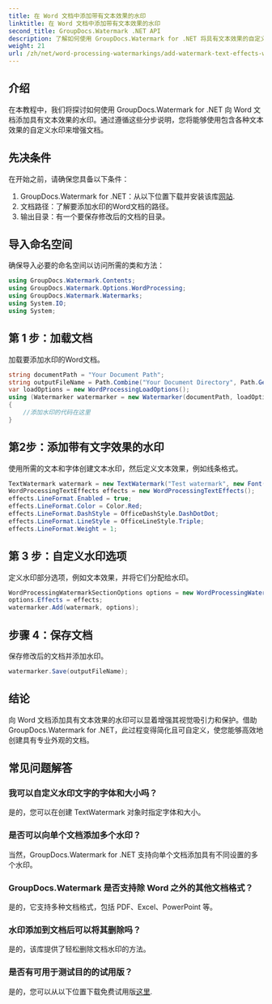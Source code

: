 ```yaml
---
title: 在 Word 文档中添加带有文本效果的水印
linktitle: 在 Word 文档中添加带有文本效果的水印
second_title: GroupDocs.Watermark .NET API
description: 了解如何使用 GroupDocs.Watermark for .NET 将具有文本效果的自定义水印添加到 Word 文档。轻松记录安全性和视觉吸引力。
weight: 21
url: /zh/net/word-processing-watermarkings/add-watermark-text-effects-word-docs/
---
```

## 介绍
在本教程中，我们将探讨如何使用 GroupDocs.Watermark for .NET 向 Word 文档添加具有文本效果的水印。通过遵循这些分步说明，您将能够使用包含各种文本效果的自定义水印来增强文档。
## 先决条件
在开始之前，请确保您具备以下条件：
1.  GroupDocs.Watermark for .NET：从以下位置下载并安装该库[网站](https://releases.groupdocs.com/Watermark/net/).
2. 文档路径：了解要添加水印的Word文档的路径。
3. 输出目录：有一个要保存修改后的文档的目录。

## 导入命名空间
确保导入必要的命名空间以访问所需的类和方法：
```csharp
using GroupDocs.Watermark.Contents;
using GroupDocs.Watermark.Options.WordProcessing;
using GroupDocs.Watermark.Watermarks;
using System.IO;
using System;
```
## 第 1 步：加载文档
加载要添加水印的Word文档。
```csharp
string documentPath = "Your Document Path";
string outputFileName = Path.Combine("Your Document Directory", Path.GetFileName(documentPath));
var loadOptions = new WordProcessingLoadOptions();
using (Watermarker watermarker = new Watermarker(documentPath, loadOptions))
{
    //添加水印的代码在这里
}
```
## 第2步：添加带有文字效果的水印
使用所需的文本和字体创建文本水印，然后定义文本效果，例如线条格式。
```csharp
TextWatermark watermark = new TextWatermark("Test watermark", new Font("Arial", 19));
WordProcessingTextEffects effects = new WordProcessingTextEffects();
effects.LineFormat.Enabled = true;
effects.LineFormat.Color = Color.Red;
effects.LineFormat.DashStyle = OfficeDashStyle.DashDotDot;
effects.LineFormat.LineStyle = OfficeLineStyle.Triple;
effects.LineFormat.Weight = 1;
```
## 第 3 步：自定义水印选项
定义水印部分选项，例如文本效果，并将它们分配给水印。
```csharp
WordProcessingWatermarkSectionOptions options = new WordProcessingWatermarkSectionOptions();
options.Effects = effects;
watermarker.Add(watermark, options);
```
## 步骤 4：保存文档
保存修改后的文档并添加水印。
```csharp
watermarker.Save(outputFileName);
```

## 结论
向 Word 文档添加具有文本效果的水印可以显着增强其视觉吸引力和保护。借助 GroupDocs.Watermark for .NET，此过程变得简化且可自定义，使您能够高效地创建具有专业外观的文档。
## 常见问题解答
### 我可以自定义水印文字的字体和大小吗？
是的，您可以在创建 TextWatermark 对象时指定字体和大小。
### 是否可以向单个文档添加多个水印？
当然，GroupDocs.Watermark for .NET 支持向单个文档添加具有不同设置的多个水印。
### GroupDocs.Watermark 是否支持除 Word 之外的其他文档格式？
是的，它支持多种文档格式，包括 PDF、Excel、PowerPoint 等。
### 水印添加到文档后可以将其删除吗？
是的，该库提供了轻松删除文档水印的方法。
### 是否有可用于测试目的的试用版？
是的，您可以从以下位置下载免费试用版[这里](https://releases.groupdocs.com/).